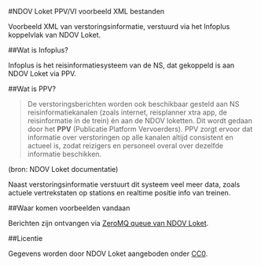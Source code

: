 #NDOV Loket PPV/VI voorbeeld XML bestanden

Voorbeeld XML van verstoringsinformatie, verstuurd via het Infoplus koppelvlak van NDOV Loket. 

##Wat is Infoplus?

Infoplus is het reisinformatiesysteem van de NS, dat gekoppeld is aan 
NDOV Loket via PPV.

##Wat is PPV?

>De verstoringsberichten worden ook beschikbaar gesteld aan 
NS reisinformatiekanalen (zoals internet, reisplanner
xtra app, de reisinformatie in de trein) én aan de NDOV loketten. 
Dit wordt gedaan door het **PPV** (Publicatie
Platform Vervoerders). PPV zorgt ervoor dat informatie over verstoringen 
op alle kanalen altijd consistent en actueel
is, zodat reizigers en personeel overal over dezelfde informatie beschikken.

(bron: NDOV Loket documentatie)

Naast verstoringsinformatie verstuurt dit systeem veel meer data, 
zoals actuele vertrekstaten op stations en realtime positie info van treinen.

##Waar komen voorbeelden vandaan

Berichten zijn ontvangen via [ZeroMQ queue van NDOV Loket](http://data.ndovloket.nl/REALTIME.TXT).

##Licentie

Gegevens worden door NDOV Loket aangeboden onder [CC0](https://creativecommons.org/publicdomain/zero/1.0/).
